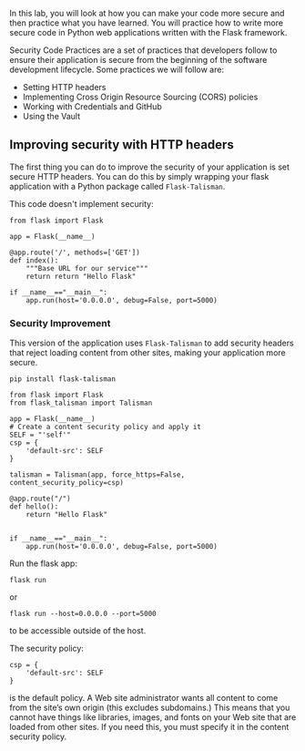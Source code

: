 In this lab, you will look at how you can make your code more secure and then practice what you have learned. You will practice how to write more secure code in Python web applications written with the Flask framework.

Security Code Practices are a set of practices that developers follow to ensure their application is secure from the beginning of the software development lifecycle. Some practices we will follow are:

- Setting HTTP headers
- Implementing Cross Origin Resource Sourcing (CORS) policies
- Working with Credentials and GitHub
- Using the Vault


## Improving security with HTTP headers
The first thing you can do to improve the security of your application is set secure HTTP headers. You can do this by simply wrapping your flask application with a Python package called `Flask-Talisman`.

This code doesn't implement security:
```
from flask import Flask

app = Flask(__name__)

@app.route('/', methods=['GET'])
def index():
    """Base URL for our service"""
    return return "Hello Flask"

if __name__=="__main__":
    app.run(host='0.0.0.0', debug=False, port=5000)
```
### Security Improvement
This version of the application uses `Flask-Talisman` to add security headers that reject loading content from other sites, making your application more secure.

```
pip install flask-talisman
```

```
from flask import Flask
from flask_talisman import Talisman

app = Flask(__name__)
# Create a content security policy and apply it
SELF = "'self'"
csp = {
    'default-src': SELF
}

talisman = Talisman(app, force_https=False, content_security_policy=csp)

@app.route("/")
def hello():
    return "Hello Flask"


if __name__=="__main__":
    app.run(host='0.0.0.0', debug=False, port=5000)
```

Run the flask app:
```
flask run
```
or 
```
flask run --host=0.0.0.0 --port=5000
```
to be accessible outside of the host.

The security policy:
```
csp = {
    'default-src': SELF
}
```
is the default policy. A Web site administrator wants all content to come from the site’s own origin (this excludes subdomains.) This means that you cannot have things like libraries, images, and fonts on your Web site that are loaded from other sites. If you need this, you must specify it in the content security policy.



